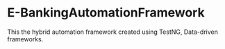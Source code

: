 # E-BankingAutomationFramework

This the hybrid automation framework created using TestNG, Data-driven frameworks.

